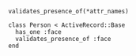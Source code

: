 
`validates_presence_of(*attr_names)`

    class Person < ActiveRecord::Base
      has_one :face
      validates_presence_of :face
    end

